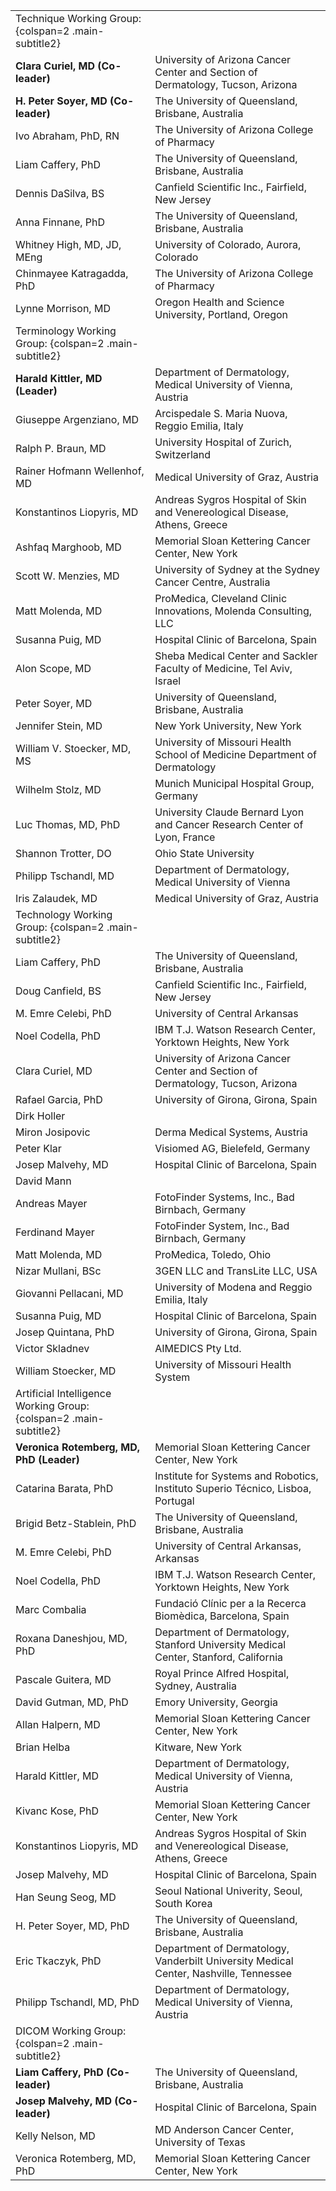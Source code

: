 | | |
| - | - |
| Technique Working Group: {colspan=2 .main-subtitle2} | |
| **Clara Curiel, MD (Co-leader)** | University of Arizona Cancer Center and Section of Dermatology, Tucson, Arizona |
| **H. Peter Soyer, MD (Co-leader)** | The University of Queensland, Brisbane, Australia |
| Ivo Abraham, PhD, RN | The University of Arizona College of Pharmacy |
| Liam Caffery, PhD | The University of Queensland, Brisbane, Australia |
| Dennis DaSilva, BS | Canfield Scientific Inc., Fairfield, New Jersey |
| Anna Finnane, PhD | The University of Queensland, Brisbane, Australia |
| Whitney High, MD, JD, MEng | University of Colorado, Aurora, Colorado |
| Chinmayee Katragadda, PhD | The University of Arizona College of Pharmacy |
| Lynne Morrison, MD | Oregon Health and Science University, Portland, Oregon |
| Terminology Working Group: {colspan=2 .main-subtitle2} |  |
| **Harald Kittler, MD (Leader)** | Department of Dermatology, Medical University of Vienna, Austria |
| Giuseppe Argenziano, MD | Arcispedale S. Maria Nuova, Reggio Emilia, Italy |
| Ralph P. Braun, MD | University Hospital of Zurich, Switzerland |
| Rainer Hofmann Wellenhof, MD | Medical University of Graz, Austria |
| Konstantinos Liopyris, MD | Andreas Sygros Hospital of Skin and Venereological Disease, Athens, Greece |
| Ashfaq Marghoob, MD | Memorial Sloan Kettering Cancer Center, New York |
| Scott W. Menzies, MD | University of Sydney at the Sydney Cancer Centre, Australia |
| Matt Molenda, MD | ProMedica, Cleveland Clinic Innovations, Molenda Consulting, LLC |
| Susanna Puig, MD | Hospital Clinic of Barcelona, Spain |
| Alon Scope, MD | Sheba Medical Center and Sackler Faculty of Medicine, Tel Aviv, Israel |
| Peter Soyer, MD | University of Queensland, Brisbane, Australia |
| Jennifer Stein, MD | New York University, New York |
| William V. Stoecker,  MD, MS | University of Missouri Health School of Medicine Department of Dermatology |
| Wilhelm Stolz, MD | Munich Municipal Hospital Group, Germany |
| Luc Thomas, MD, PhD | University Claude Bernard Lyon and Cancer Research Center of Lyon, France |
| Shannon Trotter, DO | Ohio State University |
| Philipp Tschandl, MD | Department of Dermatology, Medical University of Vienna |
| Iris Zalaudek, MD | Medical University of Graz, Austria |
| Technology Working Group: {colspan=2 .main-subtitle2} |  |
| Liam Caffery, PhD | The University of Queensland, Brisbane, Australia |
| Doug Canfield, BS | Canfield Scientific Inc., Fairfield, New Jersey |
| M. Emre Celebi, PhD | University of Central Arkansas |
| Noel Codella, PhD | IBM T.J. Watson Research Center, Yorktown Heights, New York |
| Clara Curiel, MD | University of Arizona Cancer Center and Section of Dermatology, Tucson, Arizona |
| Rafael Garcia, PhD | University of Girona, Girona, Spain |
| Dirk Holler |
| Miron Josipovic | Derma Medical Systems, Austria |
| Peter Klar | Visiomed AG, Bielefeld, Germany |
| Josep Malvehy, MD | Hospital Clinic of Barcelona, Spain |
| David Mann |
| Andreas Mayer | FotoFinder Systems, Inc., Bad Birnbach, Germany |
| Ferdinand Mayer | FotoFinder System, Inc., Bad Birnbach, Germany |
| Matt Molenda, MD | ProMedica, Toledo, Ohio |
| Nizar Mullani, BSc | 3GEN LLC and TransLite LLC, USA |
| Giovanni Pellacani, MD | University of Modena and Reggio Emilia, Italy |
| Susanna Puig, MD | Hospital Clinic of Barcelona, Spain |
| Josep Quintana, PhD | University of Girona, Girona, Spain |
| Victor Skladnev | AIMEDICS Pty Ltd. |
| William Stoecker, MD | University of Missouri Health System |
| Artificial Intelligence Working Group: {colspan=2 .main-subtitle2} |  |
| **Veronica Rotemberg, MD, PhD (Leader)** | Memorial Sloan Kettering Cancer Center, New York |
| Catarina Barata, PhD | Institute for Systems and Robotics, Instituto Superio Técnico, Lisboa, Portugal |
| Brigid Betz-Stablein, PhD | The University of Queensland, Brisbane, Australia |
| M. Emre Celebi, PhD | University of Central Arkansas, Arkansas |
| Noel Codella, PhD | IBM T.J. Watson Research Center, Yorktown Heights, New York |
| Marc Combalia | Fundació Clínic per a la Recerca Biomèdica, Barcelona, Spain |
| Roxana Daneshjou, MD, PhD | Department of Dermatology, Stanford University Medical Center, Stanford, California |
| Pascale Guitera, MD | Royal Prince Alfred Hospital, Sydney, Australia |
| David Gutman, MD, PhD | Emory University, Georgia |
| Allan Halpern, MD | Memorial Sloan Kettering Cancer Center, New York |
| Brian Helba | Kitware, New York |
| Harald Kittler, MD | Department of Dermatology, Medical University of Vienna, Austria |
| Kivanc Kose, PhD | Memorial Sloan Kettering Cancer Center, New York |
| Konstantinos Liopyris, MD | Andreas Sygros Hospital of Skin and Venereological Disease, Athens, Greece |
| Josep Malvehy, MD | Hospital Clinic of Barcelona, Spain |
| Han Seung Seog, MD | Seoul National Univerity, Seoul, South Korea |
| H. Peter Soyer, MD, PhD | The University of Queensland, Brisbane, Australia |
| Eric Tkaczyk, PhD | Department of Dermatology, Vanderbilt University Medical Center, Nashville, Tennessee |
| Philipp Tschandl, MD, PhD | Department of Dermatology, Medical University of Vienna, Austria |
| DICOM Working Group: {colspan=2 .main-subtitle2} |  |
| **Liam Caffery, PhD (Co-leader)** | The University of Queensland, Brisbane, Australia |
| **Josep Malvehy, MD (Co-leader)** | Hospital Clinic of Barcelona, Spain |
| Kelly Nelson, MD | MD Anderson Cancer Center, University of Texas |
| Veronica Rotemberg, MD, PhD | Memorial Sloan Kettering Cancer Center, New York |
